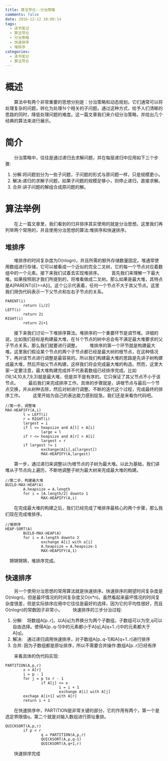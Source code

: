 ```yaml
---
title: 算法导论--分治策略
comments: false
date: 2016-12-12 10:09:14
tags:
  - 读书笔记
  - 算法导论
  - 分治策略
  - 快速排序
  - 堆排序
categories:
  - 读书笔记
  - 算法导论
---
```


# 概述
　　算法中有两个非常重要的思想分别是：分治策略和动态规划。它们通常可以将处理复杂的问题，转化为处理Ｎ个相关的子问题。通过这种方式，给予人们清晰的思路的同时，降低处理问题的难度。这一篇文章我们来介绍分治策略，并给出几个经典的算法来进行展示。

# 简介
　　分治策略中，往往是通过递归去求解问题，并在每层递归中应用如下三个步骤:
1. 分解:将问题划分为一些子问题，子问题的形式与原问题一样，只是规模更小。
2. 解决:递归的求解子问题，如果子问题的规模足够小，则停止递归，直接求解。
3. 合并:讲子问题的解组合成原问题的解。

<!--more-->

# 算法举例
　　在上一篇文章里，我们看到的归并排序其实使用的就是分治思想。这里我们再列举两个常用的，并且使用分治思想的算法:堆排序和快速排序。
## 堆排序
　　堆排序的时间复杂度为O(nlogn)，并且所需的额外存储数量固定。堆通常使用数组进行存储，它可以被看成一个近似的完全二叉树，它的每一个节点对应着数组中的一个元素。接下来我们试着去实现堆排序。
　　首先我们来理解一下最大堆。如果按照刚才我们所提到的，将堆看做成二叉树。那么如果是最大堆，其特点是A[PARENT(i)]>=A[i]。这个公示代表着，任何一个节点不大于其父节点。这里我们用伪代码表示一下父节点和左右子节点的关系。
```
PARENT(i)
        return [i/2]
LEFT(i)
        return 2i
RIGHT(i)
        return 2i+1
```
　　接下来我们讨论一下堆排序算法。堆排序的一个重要环节是调节堆。详细的说，比如我们目标是构建最大堆，在Ｎ个节点的树中总会有不满足最大堆要求的父子节点关系，那么我们就要进行调整。
　　堆排序的第一个环节就是构建最大堆。这里我们假设某个节点的两个子节点都已经是最大树的根节点，在这种情况下，再对该节点进行调整是最容易的。所以我们构建最大堆的思路是先讲子树构建成最大堆，然后开始父节点构建。这样我们将会完成最大堆的构造。然而，这里大家一定要注意，最大堆构建完成并不代表着数组已经排序完成。比如(16,14,10,8,7,9,3)就是最大堆，但是并不是有序的。它只保证了其父节点不小于该节点。
　　最后我们来完成排序工作。具体的步骤就是，讲根节点与最后一个节点交换，并从树种去除，然后对树进行调整。不断的迭代这个过程，完成最终的排序工作。
　　这里开始为自己的表达能力感到捉急。我们还是来看伪代码吧。
```
//第一步，调整堆
MAX-HEAPIFY(A,i)
        l = LEFT(i)
        r = RIGHT(i)
        largest = i
        if l <= heapsize and A[l] > A[i]
                large = l
        if r <= heapsize and A[r] > A[i]
                largest = r
        if largest != i
                exchange(A[i],a[largest])
                MAX-HEAPIFY(A,largest)
```
　　第一步，通过递归来调整以i为根节点的子树为最大堆。以此为基础，我们讲堆从子节点向上遍历，不断地调整子树为最大树来完成最大堆的构建。
```
//第二步，构建最大堆
BUILD-MAX-HEAP(A)
        A.heapsize = A.length
        for i = [A.length/2] downto 1
                MAX-HEAPIFY(A,i)
```
　　在完成最大堆的构建之后，我们已经完成了堆排序最核心的两个步骤，那么我们现在完成堆排序。
```
//堆排序
HEAP-SORT(A)
        BUILD-MAX-HEAP(A)
        for i = A.length downto 2
                exchange A[i] with a[i]
                A.heapsize = A.heapsize-1
                MAX-HEAPIFY(A,1)
```
  　锵锵锵锵，堆排序完成。

## 快速排序
　　另一个使用分治思想的常用算法就是快速排序。快速排序的期望时间复杂度是O(nlogn)。但是最坏情况的时间复杂度又O(n*n)。虽然看起来最坏情况的时间复杂度很差，但是实际排序应用中它往往是最好的选择，因为它的平均性很好，而且O(nlogn)的常数因子非常小。
　　快速排序的三步分治过程:
1. 分解:　将数组A[p..r]，以A[q]为界换分为两个子数组，子数组可以为空,q可以自由选择。使得A[p..q-1]中的元素都小于A[q],A[q+1..r]中的元素都大于A[q]。
2. 解决:　通过递归调用快速排序，对子数组A[p..q-1]和A[q+1..r]进行排序
3. 合并: 因为子数组都是原址排序，所以不需要合并操作:数组A[p..r]已经有序

　　来看具体的伪代码实现:
```
PARTITION(A,p,r)
        x = A[r]
        i = p - 1
        for j = p to r - 1
                if A[j] <= x
                        i = i + 1
                        exchange A[i] with A[j]
        exchage A[i+1] with A[r]
        return i + 1
```
　　在快速排序中，PARTITION是非常关键的部分，它的作用有两个，第一个是选定界限值q，第二个就是对输入数组进行原址重排。
```
QUICKSORT(A,p,r)
        if p < r
                q = PARTITION(A,p,r)
                QUICKSORT(A,p,q-1)
                QUICKSORT(A,q+1,r)
```
　　快速排序完成
